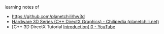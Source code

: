 learning notes of 

* https://github.com/planetchili/hw3d
* [Hardware 3D Series (C++ DirectX Graphics) - Chilipedia (planetchili.net)](https://wiki.planetchili.net/index.php/Hardware_3D_Series_(C%2B%2B_DirectX_Graphics))
* [C++ 3D DirectX Tutorial [Introduction\] 0 - YouTube](https://www.youtube.com/watch?v=_4FArgOX1I4&list=PLqCJpWy5Fohd3S7ICFXwUomYW0Wv67pDD)

